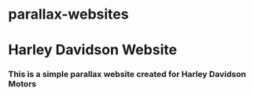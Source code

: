 # parallax-websites
<h1> Harley Davidson Website</h1>
<h3>
    This is a simple parallax website created for Harley Davidson Motors
    </h3>
